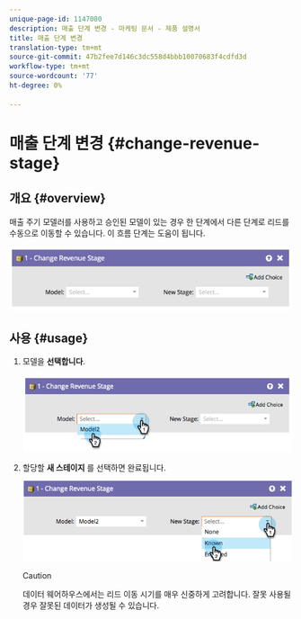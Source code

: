 ```yaml
---
unique-page-id: 1147080
description: 매출 단계 변경 - 마케팅 문서 - 제품 설명서
title: 매출 단계 변경
translation-type: tm+mt
source-git-commit: 47b2fee7d146c3dc558d4bbb10070683f4cdfd3d
workflow-type: tm+mt
source-wordcount: '77'
ht-degree: 0%

---
```



# 매출 단계 변경 {#change-revenue-stage}

## 개요 {#overview}

매출 주기 모델러를 사용하고 승인된 모델이 있는 경우 한 단계에서 다른 단계로 리드를 수동으로 이동할 수 있습니다. 이 흐름 단계는 도움이 됩니다.

![](assets/image2014-9-22-17-3a4-3a59.png)

## 사용 {#usage}

1. 모델을 **선택합니다**.

   ![](assets/image2014-9-22-17-3a5-3a4.png)

1. 할당할 **새 스테이지** 를 선택하면 완료됩니다.

   ![](assets/image2014-9-22-17-5-8.png)

   >[!CAUTION]
   >
   >데이터 웨어하우스에서는 리드 이동 시기를 매우 신중하게 고려합니다. 잘못 사용될 경우 잘못된 데이터가 생성될 수 있습니다.

